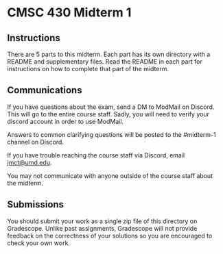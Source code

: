 # CMSC 430 Midterm 1

## Instructions

There are 5 parts to this midterm.  Each part has its own directory
with a README and supplementary files.  Read the README in each part
for instructions on how to complete that part of the midterm.

## Communications

If you have questions about the exam, send a DM to ModMail on Discord.
This will go to the entire course staff. Sadly, you will need to verify
your discord account in order to use ModMail.

Answers to common clarifying questions will be posted to the
#midterm-1 channel on Discord.

If you have trouble reaching the course staff via Discord, email
jmct@umd.edu.

You may not communicate with anyone outside of the course staff about
the midterm.

## Submissions

You should submit your work as a single zip file of this directory on
Gradescope.  Unlike past assignments, Gradescope will not provide
feedback on the correctness of your solutions so you are encouraged to
check your own work.
